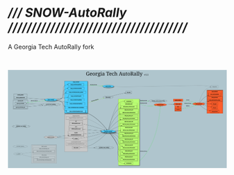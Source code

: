 # _/// SNOW-AutoRally //////////////////////////////////////_

A Georgia Tech AutoRally fork  


<br>
<p>
<a href="https://viewer.diagrams.net/?target=blank&highlight=0000ff&title=Georgia_Tech_AutoRally_v1.drawio#Uhttps%3A%2F%2Fraw.githubusercontent.com%2FRedLeader962%2Fautorally%2FSNOW-melodic-devel%2Fdrawio%2Fautorally_rosgraph_v1_small.svg">
<img src="rqt_graph_diagrams/autorally_rosgraph_v1_small.svg">
</a>
</p>
<br>